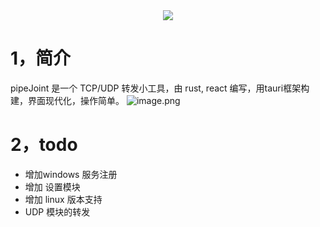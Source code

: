 
<div align=center>
<img src="https://cdn.nlark.com/yuque/0/2023/png/26689247/1696525599119-4e3aaf5a-d392-45ef-8bc3-03acab7ba65c.png#averageHue=%23fefefe&clientId=uf427bee2-fa6a-4&from=paste&height=333&id=u1a173fee&originHeight=300&originWidth=300&originalType=binary&ratio=0.8999999761581421&rotation=0&showTitle=false&size=5394&status=done&style=stroke&taskId=u81866408-2fba-4d0e-85eb-4ee47191507&title=&width=333.3333421636513"/>
</div>

# 1，简介
pipeJoint 是一个 TCP/UDP 转发小工具，由 rust, react 编写，用tauri框架构建，界面现代化，操作简单。
![image.png](https://cdn.nlark.com/yuque/0/2023/png/26689247/1696526734390-5c070dd0-6f43-47ef-a114-ddf20eb5546c.png)
# 2，todo

- 增加windows 服务注册
- 增加 设置模块
- 增加 linux 版本支持
- UDP 模块的转发
